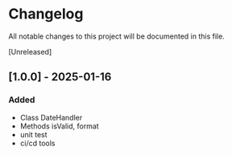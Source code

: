 # Changelog

All notable changes to this project will be documented in this file.

[Unreleased]

## [1.0.0] - 2025-01-16

### Added

- Class DateHandler
- Methods isValid, format
- unit test
- ci/cd tools
